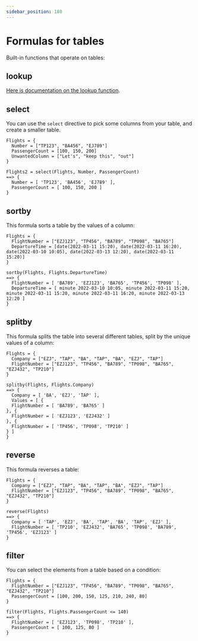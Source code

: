 ```yaml
---
sidebar_position: 180
---
```


# Formulas for tables

Built-in functions that operate on tables:

## lookup

[Here is documentation on the lookup function](/docs/language/built-in-formulas/formulas-for-tables/lookups).

## select

You can use the `select` directive to pick some columns from your table, and create a smaller table.

```deci live
Flights = {
  Number = ["TP123", "BA456", "EJ789"]
  PassengerCount = [100, 150, 200]
  UnwantedColumn = ["Let's", "keep this", "out"]
}

Flights2 = select(Flights, Number, PassengerCount)
==> {
  Number = [ 'TP123', 'BA456', 'EJ789' ],
  PassengerCount = [ 100, 150, 200 ]
}
```

## sortby

This formula sorts a table by the values of a column:

```deci live
Flights = {
  FlightNumber = ["EZJ123", "TP456", "BA789", "TP098", "BA765"]
  DepartureTime = [date(2022-03-11 15:20), date(2022-03-11 16:20), date(2022-03-10 10:05), date(2022-03-13 12:20), date(2022-03-11 15:20)]
}

sortby(Flights, Flights.DepartureTime)
==> {
  FlightNumber = [ 'BA789', 'EZJ123', 'BA765', 'TP456', 'TP098' ],
  DepartureTime = [ minute 2022-03-10 10:05, minute 2022-03-11 15:20, minute 2022-03-11 15:20, minute 2022-03-11 16:20, minute 2022-03-13 12:20 ]
}
```

## splitby

This formula splits the table into several different tables, split by the unique values of a column:

```deci live
Flights = {
  Company = ["EZJ", "TAP", "BA", "TAP", "BA", "EZJ", "TAP"]
  FlightNumber = ["EZJ123", "TP456", "BA789", "TP098", "BA765", "EZJ432", "TP210"]
}

splitby(Flights, Flights.Company)
==> {
  Company = [ 'BA', 'EZJ', 'TAP' ],
  Values = [ {
  FlightNumber = [ 'BA789', 'BA765' ]
}, {
  FlightNumber = [ 'EZJ123', 'EZJ432' ]
}, {
  FlightNumber = [ 'TP456', 'TP098', 'TP210' ]
} ]
}
```

## reverse

This formula reverses a table:

```deci live
Flights = {
  Company = ["EZJ", "TAP", "BA", "TAP", "BA", "EZJ", "TAP"]
  FlightNumber = ["EZJ123", "TP456", "BA789", "TP098", "BA765", "EZJ432", "TP210"]
}

reverse(Flights)
==> {
  Company = [ 'TAP', 'EZJ', 'BA', 'TAP', 'BA', 'TAP', 'EZJ' ],
  FlightNumber = [ 'TP210', 'EZJ432', 'BA765', 'TP098', 'BA789', 'TP456', 'EZJ123' ]
}
```

## filter

You can select the elements from a table based on a condition:

```deci live
Flights = {
  FlightNumber = ["EZJ123", "TP456", "BA789", "TP098", "BA765", "EZJ432", "TP210"]
  PassengerCount = [100, 200, 150, 125, 210, 240, 80]
}

filter(Flights, Flights.PassengerCount <= 140)
==> {
  FlightNumber = [ 'EZJ123', 'TP098', 'TP210' ],
  PassengerCount = [ 100, 125, 80 ]
}
```
